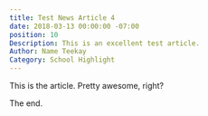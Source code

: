 ```yaml
---
title: Test News Article 4
date: 2018-03-13 00:00:00 -07:00
position: 10
Description: This is an excellent test article.
Author: Name Teekay
Category: School Highlight
---
```


This is the article. Pretty awesome, right?

The end.
